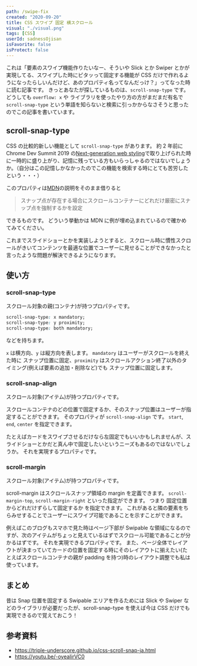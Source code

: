 ```yaml
---
path: /swipe-fix
created: "2020-09-20"
title: CSS スワイプ 固定 横スクロール
visual: "./visual.png"
tags: [CSS]
userId: sadnessOjisan
isFavorite: false
isProtect: false
---
```


これは「要素のスワイプ機能作りたいなー、そういや Slick とか Swiper とかが実現してる、スワイプした時にピタッって固定する機能が CSS だけで作れるようになったらしいんだけど、あのプロパティ名ってなんだっけ？」ってなった時に読む記事です。
きっとあなたが探しているものは、`scroll-snap-type` です。
どうしても `overflow: x` や ライブラリを使ったやり方の方がまだまだ有名で `scroll-snap-type` という単語を知らないと検索に引っかからなさそうと思ったのでこの記事を書いています。

## scroll-snap-type

CSS の比較的新しい機能として `scroll-snap-type` があります。
約 2 年前に Chrome Dev Summit 2019 の[Next-generation web styling](https://youtu.be/-oyeaIirVC0)で取り上げられた時に一時的に盛り上がり、記憶に残っている方もいらっしゃるのではないでしょうか。（自分はこの記憶しかなかったのでこの機能を検索する時にとても苦労したという・・・）

このプロパティは[MDN](https://developer.mozilla.org/ja/docs/Web/CSS/scroll-snap-type)の説明をそのまま借りると

> スナップ点が存在する場合にスクロールコンテナーにどれだけ厳密にスナップ点を強制するかを設定

できるものです。
どういう挙動かは MDN に例が埋め込まれているので確かめてみてください。

これまでスライドショーとかを実装しようとすると、スクロール時に慣性スクロールがきいてコンテンツを最適な位置でユーザーに見せることができなかったと言ったような問題が解決できるようになります。

## 使い方

### scroll-snap-type

スクロール対象の親(コンテナ)が持つプロパティです。

```css
scroll-snap-type: x mandatory;
scroll-snap-type: y proximity;
scroll-snap-type: both mandatory;
```

などを持ちます。

`x` は横方向、`y` は縦方向を表します。
`mandatory` はユーザーがスクロールを終えた時に スナップ位置に固定、`proximity` はスクロールアクション終了以外のタイミング(例えば要素の追加・削除など)でも スナップ位置に固定します。

### scroll-snap-align

スクロール対象(アイテム)が持つプロパティです。

スクロールコンテナのどの位置で固定するか、そのスナップ位置はユーザーが指定することができます。
そのプロパティが `scroll-snap-align` です。
`start`, `end`, `center` を指定できます。

たとえばカードをスワイプさせるだけなら左固定でもいいかもしれませんが、スライドショーとかだと真ん中で固定したいというニーズもあるのではないでしょうか。
それを実現するプロパティです。

### scroll-margin

スクロール対象(アイテム)が持つプロパティです。

scroll-margin はスクロールスナップ領域の margin を定義できます。
`scroll-margin-top`, `scroll-margin-right` といった指定ができます。
つまり 固定位置からどれだけずらして固定するか を指定できます。
これがあると隣の要素をちらみせすることでユーザーにスワイプ可能であることを示すことができます。

例えばこのブログもスマホで見た時はページ下部が Swipable な領域になるのですが、次のアイテムがちょっと見えているはずでスクロール可能であることが分かるはずです。
それを実現できるプロパティです。
また、ページ全体でレイアウトが決まっていてカードの位置を固定する時にそのレイアウトに揃えたい(たとえばスクロールコンテナの親が padding を持つ)時のレイアウト調整でも私は使っています。

## まとめ

昔は Snap 位置を固定する Swipable エリアを作るためには Slick や Swiper などのライブラリが必要だったが、scroll-snap-type を使えば今は CSS だけでも実現できるので覚えておこう！

## 参考資料

- https://triple-underscore.github.io/css-scroll-snap-ja.html
- https://youtu.be/-oyeaIirVC0
